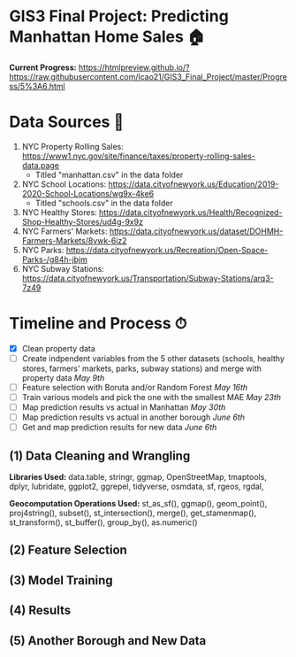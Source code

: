 # GIS3 Final Project: Predicting Manhattan Home Sales 🏠

**Current Progress:** https://htmlpreview.github.io/?https://raw.githubusercontent.com/lcao21/GIS3_Final_Project/master/Progress/5%3A6.html

# **Data Sources** 📑
1) NYC Property Rolling Sales: https://www1.nyc.gov/site/finance/taxes/property-rolling-sales-data.page 
    * Titled "manhattan.csv" in the data folder
2) NYC School Locations: https://data.cityofnewyork.us/Education/2019-2020-School-Locations/wg9x-4ke6
    * Titled "schools.csv" in the data folder
3) NYC Healthy Stores: https://data.cityofnewyork.us/Health/Recognized-Shop-Healthy-Stores/ud4g-9x9z
4) NYC Farmers' Markets: https://data.cityofnewyork.us/dataset/DOHMH-Farmers-Markets/8vwk-6iz2
5) NYC Parks: https://data.cityofnewyork.us/Recreation/Open-Space-Parks-/g84h-jbjm
6) NYC Subway Stations: https://data.cityofnewyork.us/Transportation/Subway-Stations/arq3-7z49

# **Timeline and Process** ⏱
- [X] Clean property data
- [ ] Create indpendent variables from the 5 other datasets (schools, healthy stores, farmers' markets, parks, subway stations) and merge with property data *May 9th*
- [ ] Feature selection with Boruta and/or Random Forest *May 16th*
- [ ] Train various models and pick the one with the smallest MAE *May 23th*
- [ ] Map prediction results vs actual in Manhattan *May 30th*
- [ ] Map prediction results vs actual in another borough *June 6th*
- [ ] Get and map prediction results for new data *June 6th*

## **(1) Data Cleaning and Wrangling**
**Libraries Used:** data.table, stringr, ggmap, OpenStreetMap, tmaptools, dplyr, lubridate, ggplot2, ggrepel, tidyverse, osmdata, sf, rgeos, rgdal,

**Geocomputation Operations Used:** st_as_sf(), ggmap(), geom_point(), proj4string(), subset(), st_intersection(), merge(), get_stamenmap(), st_transform(), st_buffer(), group_by(), as.numeric()

## **(2) Feature Selection**

## **(3) Model Training**

## **(4) Results** 

## **(5) Another Borough and New Data** 

